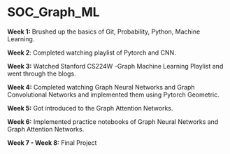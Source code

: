 # SOC_Graph_ML

**Week 1:** Brushed up the basics of Git, Probability, Python, Machine Learning.  
  
**Week 2**: Completed watching playlist of Pytorch and CNN.   
  
**Week 3:** Watched Stanford CS224W -Graph Machine Learning Playlist and went through the blogs.  
  
**Week 4:** Completed watching Graph Neural Networks and Graph Convolutional Networks and implemented them using Pytorch Geometric.  
  
**Week 5:** Got introduced to the Graph Attention Networks.  
  
**Week 6:** Implemented practice notebooks of Graph Neural Networks and Graph Attention Networks.  

**Week 7 - Week 8:** Final Project
